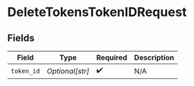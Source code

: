 # DeleteTokensTokenIDRequest


## Fields

| Field              | Type               | Required           | Description        |
| ------------------ | ------------------ | ------------------ | ------------------ |
| `token_id`         | *Optional[str]*    | :heavy_check_mark: | N/A                |